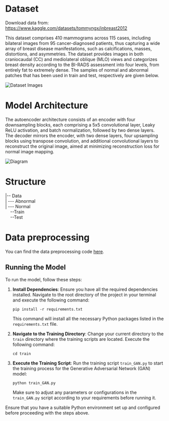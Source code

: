 # Dataset
Download data from: https://www.kaggle.com/datasets/tommyngx/inbreast2012

This dataset comprises 410 mammograms across 115 cases, including bilateral images from 95 cancer-diagnosed patients, thus capturing a wide array of breast disease manifestations, such as calcifications, masses, distortions, and asymmetries. The dataset provides images in both craniocaudal (CC) and mediolateral oblique (MLO) views and categorizes breast density according to the BI-RADS assessment into four levels, from entirely fat to extremely dense. The samples of normal and abnormal patches that has been used in train and test, respectively are given below.

![Dataset Images](https://github.com/sohaibcs1/Anomaly_detection_breast_cancer/blob/main/images/dataset.png)


# Model Architecture
The autoencoder architecture consists of an encoder with four downsampling blocks, each comprising a 5x5 convolutional layer, Leaky ReLU activation, and batch normalization, followed by two dense layers. The decoder mirrors the encoder, with two dense layers, four upsampling blocks using transpose convolution, and additional convolutional layers to reconstruct the original image, aimed at minimizing reconstruction loss for normal image mapping.

![Diagram](https://github.com/sohaibcs1/Anomaly_detection_breast_cancer/blob/main/images/diagram.png)


# Structure  
|-- Data  
|&nbsp;--- Abnormal  
|&nbsp;--- Normal  
&nbsp;&nbsp;&nbsp;&nbsp;--Train  
&nbsp;&nbsp;&nbsp;&nbsp;--Test  

# Data preprocessing

You can find the data preprocessing code [here](https://github.com/Siyavashshabani/Anomaly_detection_breast_cancer/blob/main/preprocessing/preprocessing_Inbreast.ipynb).

## Running the Model

To run the model, follow these steps:

1. **Install Dependencies**: Ensure you have all the required dependencies installed. Navigate to the root directory of the project in your terminal and execute the following command:

    ```
    pip install -r requirements.txt
    ```

    This command will install all the necessary Python packages listed in the `requirements.txt` file.

2. **Navigate to the Training Directory**: Change your current directory to the `train` directory where the training scripts are located. Execute the following command:

    ```
    cd train
    ```

3. **Execute the Training Script**: Run the training script `train_GAN.py` to start the training process for the Generative Adversarial Network (GAN) model:

    ```
    python train_GAN.py
    ```

    Make sure to adjust any parameters or configurations in the `train_GAN.py` script according to your requirements before running it.

Ensure that you have a suitable Python environment set up and configured before proceeding with the steps above.



